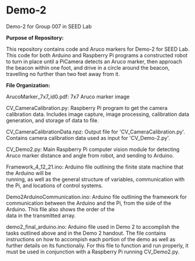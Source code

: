 # Demo-2
Demo-2 for Group 007 in SEED Lab

__Purpose of Repository:__

This repository contains code and Aruco markers for Demo-2 for SEED Lab. This code for both Arduino and 
Raspberry Pi programs a constructed robot to turn in place until a PiCamera detects an Aruco marker, then
approach the beacon within one foot, and drive in a circle around the beacon, travelling no further than two
feet away from it.



__File Organization:__

ArucoMarker_7x7_id0.pdf: 7x7 Aruco marker image 


CV_CameraCalibration.py: Raspberry Pi program to get the camera calibration data. Includes image
	capture, image processing, calibration data generation, and storage of data to file.

CV_CameraCalibrationData.npz: Output file for 'CV_CameraCalibration.py'. Contains camera
	calibration data used as input for 'CV_Demo-2.py'.

CV_Demo2.py: Main Raspberry Pi computer vision module for detecting Aruco marker distance and angle
	from robot, and sending to Arduino.

Framework_4_12_21.ino: Arduino file outlining the finite state machine that the Arduino will be 	
	running, as well as the general structure of variables, communication with the Pi, and locations of control systems. 
	
Demo2ArduinoCommunication.ino: Arduino file outlining the framework for communication between the 
	Arduino and the Pi, from the side of the Arduino. This file also shows the order of the  
	data in the transmitted array. 

demo2_final_arduino.ino: Arduino file used in Demo 2 to accomplish the tasks outlined above and in the Demo 2 handout.
	The file contains instructions on how to accompish each portion of the demo as well as further details on its functionaliy. 
	For this file to function and run properly, it must be used in conjunction with a Raspberry Pi running CV_Demo2.py. 
